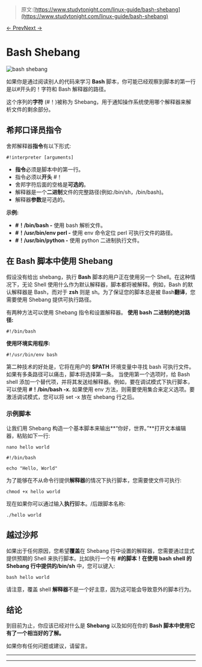 > 原文:[https://www.studytonight.com/linux-guide/bash-shebang](https://www.studytonight.com/linux-guide/bash-shebang)

[← Prev](/linux-guide/how-to-install-mysql-on-ubuntu-20-04-lts "Install MySQL in Ubuntu")[Next →](/linux-guide/curl-in-linux-how-to-transfer-data "cURL in Linux")

# Bash Shebang

![bash shebang](../Images/b7d7713ce7d7a19eaebb890ef35e1444.png)

如果你是通过阅读别人的代码来学习 **Bash** 脚本，你可能已经观察到脚本的第一行是以#开头的！字符和 Bash 解释器的路径。

这个序列的**字符** (#！)被称为 Shebang，用于通知操作系统使用哪个解释器来解析文件的剩余部分。

## 希邦口译员指令

舍邦解释器**指令**有以下形式:

```
#!interpreter [arguments]
```

*   **指令**必须是脚本中的第一行。
*   指令必须以**开头** #！
*   舍邦字符后面的空格是**可选的**。
*   解释器是一个**二进制**文件的完整路径(例如:/bin/sh，/bin/bash)。
*   解释器**参数**是可选的。

**示例:**

*   **#！/bin/bash -** 使用 bash 解析文件。
*   **#！/usr/bin/env perl -** 使用 env 命令定位 perl 可执行文件的路径。
*   **#！/usr/bin/python -** 使用 python 二进制执行文件。

## 在 Bash 脚本中使用 Shebang

假设没有给出 shebang，执行 **Bash** 脚本的用户正在使用另一个 Shell。在这种情况下，无论 Shell 使用什么作为默认解释器，脚本都将被解释。例如，Bash 的默认解释器是 Bash，而对于 **zsh** 则是 sh。为了保证您的脚本总是被 Bash**翻译**，您需要使用 Shebang 提供可执行路径。

有两种方法可以使用 Shebang 指令和设置解释器。
**使用 bash 二进制的绝对路径:**

```
#!/bin/bash
```

**使用环境实用程序:**

```
#!/usr/bin/env bash
```

第二种技术的好处是，它将在用户的 **$PATH** 环境变量中寻找 bash 可执行文件。如果有多条路径可以痛击，脚本将选择第一条。
当使用第一个选项时，给 Bash shell 添加一个替代项，并将其发送给解释器。例如，要在调试模式下执行脚本，可以使用 **#！/bin/bash -x.** 如果使用 env 方法，则需要使用集合来定义选项。要激活调试模式，您可以将 set -x 放在 shebang 行之后。

### 示例脚本

让我们用 Shebang 构造一个基本脚本来输出**“你好，世界。”**打开文本编辑器，粘贴如下一行:

```
nano hello world
```

```
#!/bin/bash

echo "Hello, World" 
```

为了能够在不从命令行提供**解释器**的情况下执行脚本，您需要使文件可执行:

```
chmod +x hello world 
```

现在如果你可以通过输入**执行**脚本。/后跟脚本名称:

```
./hello world 
```

## 越过沙邦

如果出于任何原因，您希望**覆盖**在 Shebang 行中设置的解释器，您需要通过显式提供预期的 Shell 来执行脚本。比如执行一个有 **#的脚本！在使用 bash shell 的 Shebang 行中提供的/bin/sh** 中，您可以键入:

```
bash hello world
```

请注意，覆盖 shell **解释器**不是一个好主意，因为这可能会导致意外的脚本行为。

## 结论

到目前为止，你应该已经对什么是 **Shebang** 以及如何在你的 **Bash 脚本中使用它有了一个相当好的了解。**

如果你有任何问题或建议，请留言。

* * *

* * *